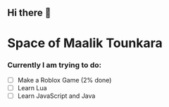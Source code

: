 ## Hi there 👋

# Space of Maalik Tounkara
### Currently I am trying to do:
- [ ] Make a Roblox Game (2% done)
- [ ] Learn Lua
- [ ] Learn JavaScript and Java

